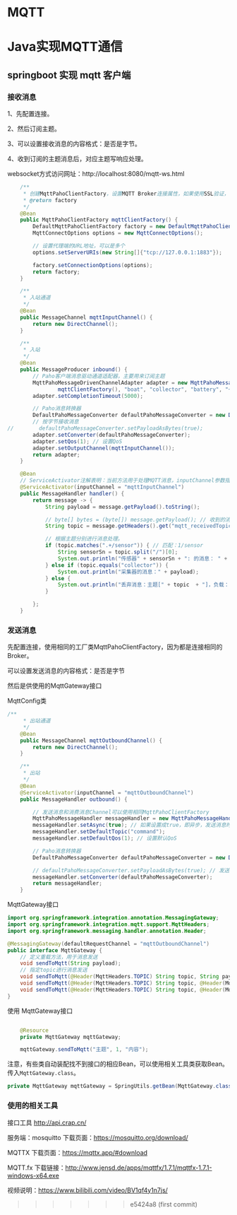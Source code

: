 # MQTT
Java实现MQTT通信
=======
## springboot 实现 mqtt 客户端

### 接收消息

1、先配置连接。

2、然后订阅主题。

3、可以设置接收消息的内容格式：是否是字节。

4、收到订阅的主题消息后，对应主题写响应处理。

websocket方式访问网址：http://localhost:8080/mqtt-ws.html


```java
    /**
     * 创建MqttPahoClientFactory，设置MQTT Broker连接属性，如果使用SSL验证，也在这里设置。
     * @return factory
     */
    @Bean
    public MqttPahoClientFactory mqttClientFactory() {
        DefaultMqttPahoClientFactory factory = new DefaultMqttPahoClientFactory();
        MqttConnectOptions options = new MqttConnectOptions();

        // 设置代理端的URL地址，可以是多个
        options.setServerURIs(new String[]{"tcp://127.0.0.1:1883"});

        factory.setConnectionOptions(options);
        return factory;
    }

    /**
     * 入站通道
     */
    @Bean
    public MessageChannel mqttInputChannel() {
        return new DirectChannel();
    }

    /**
     * 入站
     */
    @Bean
    public MessageProducer inbound() {
        // Paho客户端消息驱动通道适配器，主要用来订阅主题
        MqttPahoMessageDrivenChannelAdapter adapter = new MqttPahoMessageDrivenChannelAdapter("consumerClient-paho",
                mqttClientFactory(), "boat", "collector", "battery", "+/sensor");
        adapter.setCompletionTimeout(5000);

        // Paho消息转换器
        DefaultPahoMessageConverter defaultPahoMessageConverter = new DefaultPahoMessageConverter();
        // 按字节接收消息
//        defaultPahoMessageConverter.setPayloadAsBytes(true);
        adapter.setConverter(defaultPahoMessageConverter);
        adapter.setQos(1); // 设置QoS
        adapter.setOutputChannel(mqttInputChannel());
        return adapter;
    }

    @Bean
    // ServiceActivator注解表明：当前方法用于处理MQTT消息，inputChannel参数指定了用于消费消息的channel。
    @ServiceActivator(inputChannel = "mqttInputChannel")
    public MessageHandler handler() {
        return message -> {
            String payload = message.getPayload().toString();

            // byte[] bytes = (byte[]) message.getPayload(); // 收到的消息是字节格式
            String topic = message.getHeaders().get("mqtt_receivedTopic").toString();

            // 根据主题分别进行消息处理。
            if (topic.matches(".+/sensor")) { // 匹配：1/sensor
                String sensorSn = topic.split("/")[0];
                System.out.println("传感器" + sensorSn + ": 的消息： " + payload);
            } else if (topic.equals("collector")) {
                System.out.println("采集器的消息：" + payload);
            } else {
                System.out.println("丢弃消息：主题[" + topic  + "]，负载：" + payload);
            }

        };
    }
```

### 发送消息

先配置连接，使用相同的工厂类MqttPahoClientFactory，因为都是连接相同的Broker。

可以设置发送消息的内容格式：是否是字节

然后是供使用的MqttGateway接口

MqttConfig类

```java
/**
     * 出站通道
     */
    @Bean
    public MessageChannel mqttOutboundChannel() {
        return new DirectChannel();
    }

    /**
     * 出站
     */
    @Bean
    @ServiceActivator(inputChannel = "mqttOutboundChannel")
    public MessageHandler outbound() {

        // 发送消息和消费消息Channel可以使用相同MqttPahoClientFactory
        MqttPahoMessageHandler messageHandler = new MqttPahoMessageHandler("publishClient", mqttClientFactory());
        messageHandler.setAsync(true); // 如果设置成true，即异步，发送消息时将不会阻塞。
        messageHandler.setDefaultTopic("command");
        messageHandler.setDefaultQos(1); // 设置默认QoS

        // Paho消息转换器
        DefaultPahoMessageConverter defaultPahoMessageConverter = new DefaultPahoMessageConverter();

        // defaultPahoMessageConverter.setPayloadAsBytes(true); // 发送默认按字节类型发送消息
        messageHandler.setConverter(defaultPahoMessageConverter);
        return messageHandler;
    }
```

MqttGateway接口

```java
import org.springframework.integration.annotation.MessagingGateway;
import org.springframework.integration.mqtt.support.MqttHeaders;
import org.springframework.messaging.handler.annotation.Header;

@MessagingGateway(defaultRequestChannel = "mqttOutboundChannel")
public interface MqttGateway {
    // 定义重载方法，用于消息发送
    void sendToMqtt(String payload);
    // 指定topic进行消息发送
    void sendToMqtt(@Header(MqttHeaders.TOPIC) String topic, String payload);
    void sendToMqtt(@Header(MqttHeaders.TOPIC) String topic, @Header(MqttHeaders.QOS) int qos, String payload);
    void sendToMqtt(@Header(MqttHeaders.TOPIC) String topic, @Header(MqttHeaders.QOS) int qos, byte[] payload);
}
```


使用 MqttGateway接口



```java

    @Resource
    private MqttGateway mqttGateway;

    mqttGateway.sendToMqtt("主题", 1, "内容");

```

注意，有些类自动装配找不到接口的相应Bean，可以使用相关工具类获取Bean。 传入`MqttGateway.class`。

```java
private MqttGateway mqttGateway = SpringUtils.getBean(MqttGateway.class);
```

### 使用的相关工具

接口工具
http://api.crap.cn/

服务端：mosquitto
下载页面：https://mosquitto.org/download/

MQTTX
下载页面：https://mqttx.app/#download

MQTT.fx
下载链接：http://www.jensd.de/apps/mqttfx/1.7.1/mqttfx-1.7.1-windows-x64.exe

视频说明：https://www.bilibili.com/video/BV1qf4y1n7js/
>>>>>>> e5424a8 (first commit)
